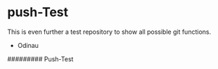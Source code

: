 push-Test
=========

This is even further a test repository to show all possible git functions.

- Odinau

#########
Push-Test
